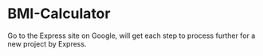 # BMI-Calculator
 
Go to the Express site on Google, will get each step to process further for a new project by Express.

